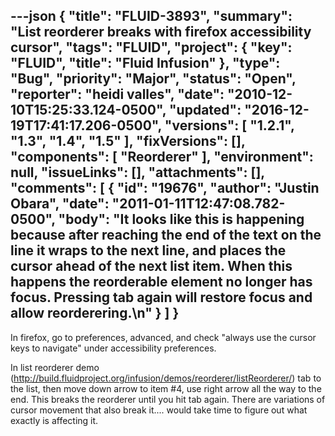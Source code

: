 ---json
{
  "title": "FLUID-3893",
  "summary": "List reorderer breaks with firefox accessibility cursor",
  "tags": "FLUID",
  "project": {
    "key": "FLUID",
    "title": "Fluid Infusion"
  },
  "type": "Bug",
  "priority": "Major",
  "status": "Open",
  "reporter": "heidi valles",
  "date": "2010-12-10T15:25:33.124-0500",
  "updated": "2016-12-19T17:41:17.206-0500",
  "versions": [
    "1.2.1",
    "1.3",
    "1.4",
    "1.5"
  ],
  "fixVersions": [],
  "components": [
    "Reorderer"
  ],
  "environment": null,
  "issueLinks": [],
  "attachments": [],
  "comments": [
    {
      "id": "19676",
      "author": "Justin Obara",
      "date": "2011-01-11T12:47:08.782-0500",
      "body": "It looks like this is happening because after reaching the end of the text on the line it wraps to the next line, and places the cursor ahead of the next list item. When this happens the reorderable element no longer has focus. Pressing tab again will restore focus and allow reorderering.\n"
    }
  ]
}
---
In firefox, go to preferences, advanced, and check "always use the cursor keys to navigate" under accessibility preferences.

In list reorderer demo (<http://build.fluidproject.org/infusion/demos/reorderer/listReorderer/>) tab to the list, then move down arrow to item #4, use right arrow all the way to the end. This breaks the reorderer until you hit tab again. There are variations of cursor movement that also break it.... would take time to figure out what exactly is affecting it.

        